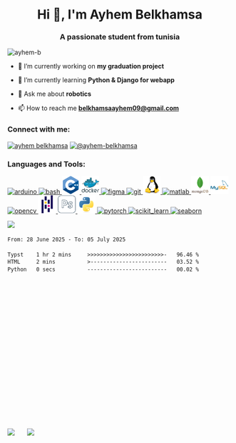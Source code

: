 <h1 align="center">Hi 👋, I'm Ayhem Belkhamsa</h1>
<h3 align="center">A passionate student from tunisia</h3>

<p align="left"> <img src="https://komarev.com/ghpvc/?username=ayhem-b&label=Profile%20views&color=0e75b6&style=flat" alt="ayhem-b" /> </p>

- 🔭 I’m currently working on **my graduation project**

- 🌱 I’m currently learning **Python & Django for webapp**

- 💬 Ask me about **robotics**

- 📫 How to reach me **belkhamsaayhem09@gmail.com**

<h3 align="left">Connect with me:</h3>
<p align="left">
<a href="https://fb.com/ayhem belkhamsa" target="blank"><img align="center" src="https://raw.githubusercontent.com/rahuldkjain/github-profile-readme-generator/master/src/images/icons/Social/facebook.svg" alt="ayhem belkhamsa" height="30" width="40" /></a>
<a href="https://instagram.com/@ayhem-belkhamsa" target="blank"><img align="center" src="https://raw.githubusercontent.com/rahuldkjain/github-profile-readme-generator/master/src/images/icons/Social/instagram.svg" alt="@ayhem-belkhamsa" height="30" width="40" /></a>
</p>



<h3 align="left">Languages and Tools:</h3>
<p align="left"> <a href="https://www.arduino.cc/" target="_blank" rel="noreferrer"> <img src="https://cdn.worldvectorlogo.com/logos/arduino-1.svg" alt="arduino" width="40" height="40"/> </a> <a href="https://www.gnu.org/software/bash/" target="_blank" rel="noreferrer"> <img src="https://www.vectorlogo.zone/logos/gnu_bash/gnu_bash-icon.svg" alt="bash" width="40" height="40"/> </a> <a href="https://www.w3schools.com/cpp/" target="_blank" rel="noreferrer"> <img src="https://raw.githubusercontent.com/devicons/devicon/master/icons/cplusplus/cplusplus-original.svg" alt="cplusplus" width="40" height="40"/> </a> <a href="https://www.docker.com/" target="_blank" rel="noreferrer"> <img src="https://raw.githubusercontent.com/devicons/devicon/master/icons/docker/docker-original-wordmark.svg" alt="docker" width="40" height="40"/> </a> <a href="https://www.figma.com/" target="_blank" rel="noreferrer"> <img src="https://www.vectorlogo.zone/logos/figma/figma-icon.svg" alt="figma" width="40" height="40"/> </a> <a href="https://git-scm.com/" target="_blank" rel="noreferrer"> <img src="https://www.vectorlogo.zone/logos/git-scm/git-scm-icon.svg" alt="git" width="40" height="40"/> </a> <a href="https://www.linux.org/" target="_blank" rel="noreferrer"> <img src="https://raw.githubusercontent.com/devicons/devicon/master/icons/linux/linux-original.svg" alt="linux" width="40" height="40"/> </a> <a href="https://www.mathworks.com/" target="_blank" rel="noreferrer"> <img src="https://upload.wikimedia.org/wikipedia/commons/2/21/Matlab_Logo.png" alt="matlab" width="40" height="40"/> </a> <a href="https://www.mongodb.com/" target="_blank" rel="noreferrer"> <img src="https://raw.githubusercontent.com/devicons/devicon/master/icons/mongodb/mongodb-original-wordmark.svg" alt="mongodb" width="40" height="40"/> </a> <a href="https://www.mysql.com/" target="_blank" rel="noreferrer"> <img src="https://raw.githubusercontent.com/devicons/devicon/master/icons/mysql/mysql-original-wordmark.svg" alt="mysql" width="40" height="40"/> </a> <a href="https://opencv.org/" target="_blank" rel="noreferrer"> <img src="https://www.vectorlogo.zone/logos/opencv/opencv-icon.svg" alt="opencv" width="40" height="40"/> </a> <a href="https://pandas.pydata.org/" target="_blank" rel="noreferrer"> <img src="https://raw.githubusercontent.com/devicons/devicon/2ae2a900d2f041da66e950e4d48052658d850630/icons/pandas/pandas-original.svg" alt="pandas" width="40" height="40"/> </a> <a href="https://www.photoshop.com/en" target="_blank" rel="noreferrer"> <img src="https://raw.githubusercontent.com/devicons/devicon/master/icons/photoshop/photoshop-line.svg" alt="photoshop" width="40" height="40"/> </a> <a href="https://www.python.org" target="_blank" rel="noreferrer"> <img src="https://raw.githubusercontent.com/devicons/devicon/master/icons/python/python-original.svg" alt="python" width="40" height="40"/> </a> <a href="https://pytorch.org/" target="_blank" rel="noreferrer"> <img src="https://www.vectorlogo.zone/logos/pytorch/pytorch-icon.svg" alt="pytorch" width="40" height="40"/> </a> <a href="https://scikit-learn.org/" target="_blank" rel="noreferrer"> <img src="https://upload.wikimedia.org/wikipedia/commons/0/05/Scikit_learn_logo_small.svg" alt="scikit_learn" width="40" height="40"/> </a> <a href="https://seaborn.pydata.org/" target="_blank" rel="noreferrer"> <img src="https://seaborn.pydata.org/_images/logo-mark-lightbg.svg" alt="seaborn" width="40" height="40"/> </a> </p>


<img src="https://wakatime.com/badge/user/cf8da79b-a470-449f-8b0c-f235c18b2fd3.svg" >
<!--START_SECTION:waka-->

```txt
From: 28 June 2025 - To: 05 July 2025

Typst    1 hr 2 mins     >>>>>>>>>>>>>>>>>>>>>>>>-   96.46 %
HTML     2 mins          >------------------------   03.52 %
Python   0 secs          -------------------------   00.02 %
```

<!--END_SECTION:waka-->


<p float="center">
<img src="https://wakatime.com/share/@cf8da79b-a470-449f-8b0c-f235c18b2fd3/a8f6d8f6-7585-46f8-abdf-ef882af10143.svg" witdh="250" height="300" />
<img height="350" hspace="10"/>
<img src="https://wakatime.com/share/@cf8da79b-a470-449f-8b0c-f235c18b2fd3/e5d007f8-acb4-4d59-a4f2-da56b2a5c4d7.svg"  witdh="250" height="300" />
</p>

